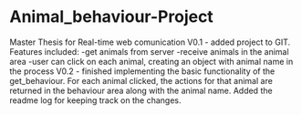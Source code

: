 # Animal_behaviour-Project
Master Thesis for Real-time web comunication
V0.1 - added project to GIT. Features included: -get animals from server
                                                -receive animals in the animal area
                                                -user can click on each animal, creating an object with animal name in the process
V0.2 - finished implementing the basic functionality of the get_behaviour.
       For each animal clicked, the actions for that animal are returned in the behaviour area along with the animal name.
       Added the readme log for keeping track on the changes.                                              
